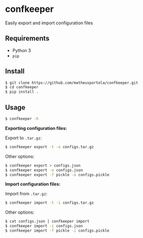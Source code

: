 # confkeeper
Easily export and import configuration files

## Requirements
- Python 3
- `pip`

## Install

```bash
$ git clone https://github.com/matheusportela/confkeeper.git
$ cd confkeeper
$ pip install .
```

## Usage

```bash
$ confkeeper -h
```

**Exporting configuration files:**

Export to `.tar.gz`:

```bash
$ confkeeper export -t -o configs.tar.gz
```

Other options:

```bash
$ confkeeper export > configs.json
$ confkeeper export -o configs.json
$ confkeeper export -f pickle -o configs.pickle
```

**Import configuration files:**

Import from `.tar.gz`:

```bash
$ confkeeper import -t -i configs.tar.gz
```

Other options:

```bash
$ cat configs.json | confkeeper import
$ confkeeper import -i configs.json
$ confkeeper import -f pickle -i configs.pickle
```
